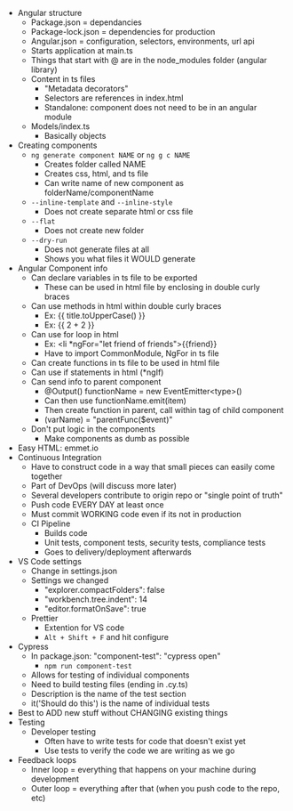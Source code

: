 - Angular structure
	- Package.json = dependancies
	- Package-lock.json = dependencies for production
	- Angular.json = configuration, selectors, environments, url api
	- Starts application at main.ts
	- Things that start with @ are in the node_modules folder (angular library)
	- Content in ts files
		- "Metadata decorators"
		- Selectors are references in index.html
		- Standalone: component does not need to be in an angular module
	- Models/index.ts
		- Basically objects
- Creating components
	- `ng generate component NAME` or `ng g c NAME`
		- Creates folder called NAME
		- Creates css, html, and ts file
		- Can write name of new component as folderName/componentName
	- `--inline-template` and `--inline-style`
		- Does not create separate html or css file
	- `--flat`
		- Does not create new folder
	- `--dry-run`
		- Does not generate files at all
		- Shows you what files it WOULD generate
- Angular Component info
	- Can declare variables in ts file to be exported
		- These can be used in html file by enclosing in double curly braces
	- Can use methods in html within double curly braces
		- Ex: {{ title.toUpperCase() }}
		- Ex: {{ 2 + 2 }}
	- Can use for loop in html
		- Ex: <li \*ngFor="let friend of friends">{{friend}}
		- Have to import CommonModule, NgFor in ts file
	- Can create functions in ts file to be used in html file
	- Can use if statements in html (\*ngIf)
	- Can send info to parent component
		- @Output() functionName = new EventEmitter\<type>()
		- Can then use functionName.emit(item)
		- Then create function in parent, call within tag of child component
		- (varName) = "parentFunc($event)"
	- Don't put logic in the components
		- Make components as dumb as possible
- Easy HTML: emmet.io
- Continuous Integration
	- Have to construct code in a way that small pieces can easily come together
	- Part of DevOps (will discuss more later)
	- Several developers contribute to origin repo or "single point of truth"
	- Push code EVERY DAY at least once
	- Must commit WORKING code even if its not in production
	- CI Pipeline
		- Builds code
		- Unit tests, component tests, security tests, compliance tests
		- Goes to delivery/deployment afterwards
- VS Code settings
	- Change in settings.json
	- Settings we changed
		- "explorer.compactFolders": false
		- "workbench.tree.indent": 14
		- "editor.formatOnSave": true
	- Prettier
		- Extention for VS code
		- `Alt + Shift + F` and hit configure
- Cypress
	- In package.json: "component-test": "cypress open"
		- `npm run component-test`
	- Allows for testing of individual components
	- Need to build testing files (ending in .cy.ts)
	- Description is the name of the test section
	- it('Should do this') is the name of individual tests
- Best to ADD new stuff without CHANGING existing things
- Testing
	- Developer testing
		- Often have to write tests for code that doesn't exist yet
		- Use tests to verify the code we are writing as we go
- Feedback loops
	- Inner loop = everything that happens on your machine during development
	- Outer loop = everything after that (when you push code to the repo, etc)